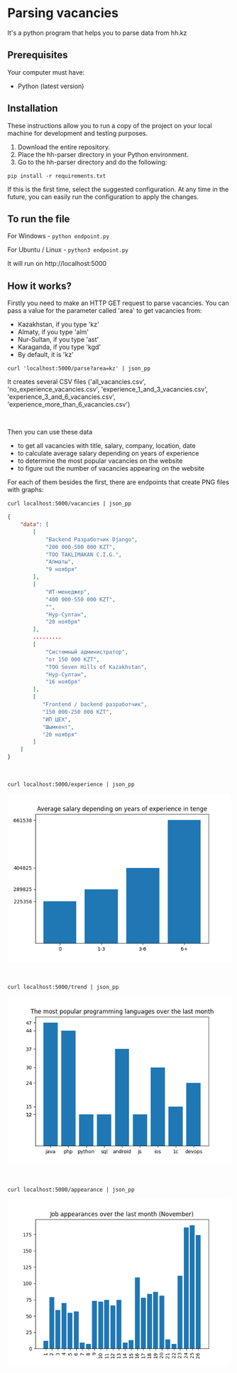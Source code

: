 # Parsing vacancies
It's a python program that helps you to parse data from hh.kz

## Prerequisites

Your computer must have:
* Python (latest version)

## Installation

These instructions allow you to run a copy of the project on your local machine for development and testing purposes.

1. Download the entire repository.
2. Place the hh-parser directory in your Python environment.
3. Go to the hh-parser directory and do the following:
```console
pip install -r requirements.txt
```

If this is the first time, select the suggested configuration.
At any time in the future, you can easily run the configuration to apply the changes.

## To run the file

For Windows - `python endpoint.py`

For Ubuntu / Linux - `python3 endpoint.py`

It will run on http://localhost:5000

## How it works?

Firstly you need to make an HTTP GET request to parse vacancies. You can pass a value for the parameter called 'area' to get vacancies from:
* Kazakhstan, if you type 'kz'
* Almaty, if you type 'alm'
* Nur-Sultan, if you type 'ast'
* Karaganda, if you type 'kgd'
* By default, it is 'kz'

```console
curl 'localhost:5000/parse?area=kz' | json_pp
```

It creates several CSV files ('all_vacancies.csv', 'no_experience_vacancies.csv', 'experience_1_and_3_vacancies.csv', 'experience_3_and_6_vacancies.csv', 'experience_more_than_6_vacancies.csv')

<br/>

Then you can use these data
* to get all vacancies with title, salary, company, location, date
* to calculate average salary depending on years of experience
* to determine the most popular vacancies on the website
* to figure out the number of vacancies appearing on the website

For each of them besides the first, there are endpoints that create PNG files with graphs:

```console
curl localhost:5000/vacancies | json_pp
```

```json
{
    "data": [
        [
            "Backend Разработчик Django",
            "200 000-500 000 KZT",
            "ТОО TAKLIMAKAN C.I.G.",
            "Алматы",
            "9 ноября"
        ],
        [
            "ИТ-менеджер",
            "400 000-550 000 KZT",
            "",
            "Нур-Султан",
            "20 ноября"
        ],
        .........
        [
            "Системный администратор",
            "от 150 000 KZT",
            "ТОО Seven Hills of Kazakhstan",
            "Нур-Султан",
            "16 ноября"
        ],
        [
           "Frontend / backend разработчик",
           "150 000-250 000 KZT",
           "ИП ЦЕХ",
           "Шымкент",
           "20 ноября"
        ]
    ]
}
```

<br/>

```console
curl localhost:5000/experience | json_pp
```

![alt text](files/experience.png)

<br/>

```console
curl localhost:5000/trend | json_pp
```

![alt text](files/trends.png)

<br/>

```console
curl localhost:5000/appearance | json_pp
```

![alt text](files/appearance.png)
